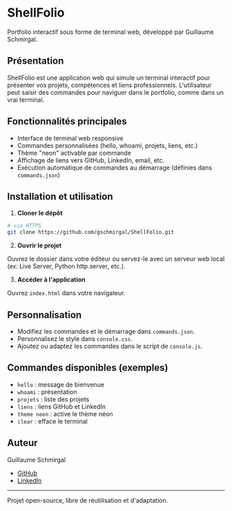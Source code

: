 # ShellFolio

Portfolio interactif sous forme de terminal web, développé par Guillaume Schmirgal.

## Présentation

ShellFolio est une application web qui simule un terminal interactif pour présenter vos projets, compétences et liens professionnels. L'utilisateur peut saisir des commandes pour naviguer dans le portfolio, comme dans un vrai terminal.

## Fonctionnalités principales

- Interface de terminal web responsive
- Commandes personnalisées (hello, whoami, projets, liens, etc.)
- Thème "neon" activable par commande
- Affichage de liens vers GitHub, LinkedIn, email, etc.
- Exécution automatique de commandes au démarrage (définies dans `commands.json`)

## Installation et utilisation

1. **Cloner le dépôt**

```bash
# via HTTPS
git clone https://github.com/gschmirgal/ShellFolio.git
```

2. **Ouvrir le projet**

Ouvrez le dossier dans votre éditeur ou servez-le avec un serveur web local (ex: Live Server, Python http.server, etc.).

3. **Accéder à l'application**

Ouvrez `index.html` dans votre navigateur.

## Personnalisation

- Modifiez les commandes et le démarrage dans `commands.json`.
- Personnalisez le style dans `console.css`.
- Ajoutez ou adaptez les commandes dans le script de `console.js`.

## Commandes disponibles (exemples)

- `hello` : message de bienvenue
- `whoami` : présentation
- `projets` : liste des projets
- `liens` : liens GitHub et LinkedIn
- `theme neon` : active le thème néon
- `clear` : efface le terminal

## Auteur

Guillaume Schmirgal

- [GitHub](https://github.com/gschmirgal)
- [LinkedIn](https://www.linkedin.com/in/schmirgal/)

---

Projet open-source, libre de réutilisation et d'adaptation.
